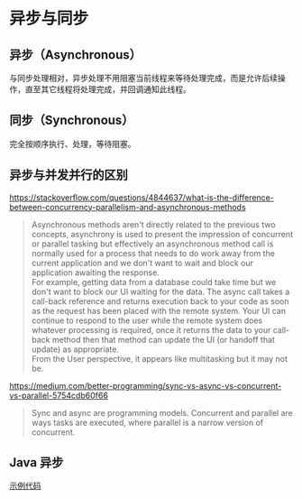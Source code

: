 # 异步与同步
  
## 异步（Asynchronous）
与同步处理相对，异步处理不用阻塞当前线程来等待处理完成，而是允许后续操作，直至其它线程将处理完成，并回调通知此线程。  
  
## 同步（Synchronous）
完全按顺序执行、处理，等待阻塞。  
  
## 异步与并发并行的区别
https://stackoverflow.com/questions/4844637/what-is-the-difference-between-concurrency-parallelism-and-asynchronous-methods  
> Asynchronous methods aren't directly related to the previous two concepts, asynchrony is used to present the impression of concurrent or parallel tasking but effectively an asynchronous method call is normally used for a process that needs to do work away from the current application and we don't want to wait and block our application awaiting the response.  
For example, getting data from a database could take time but we don't want to block our UI waiting for the data. The async call takes a call-back reference and returns execution back to your code as soon as the request has been placed with the remote system. Your UI can continue to respond to the user while the remote system does whatever processing is required, once it returns the data to your call-back method then that method can update the UI (or handoff that update) as appropriate.  
From the User perspective, it appears like multitasking but it may not be.  
  
https://medium.com/better-programming/sync-vs-async-vs-concurrent-vs-parallel-5754cdb60f66  
> Sync and async are programming models.
Concurrent and parallel are ways tasks are executed, where parallel is a narrow version of concurrent.
  
  
## Java 异步
[示例代码](./并发与并行(Java)/Defog/Asynchronous.java)  
  
